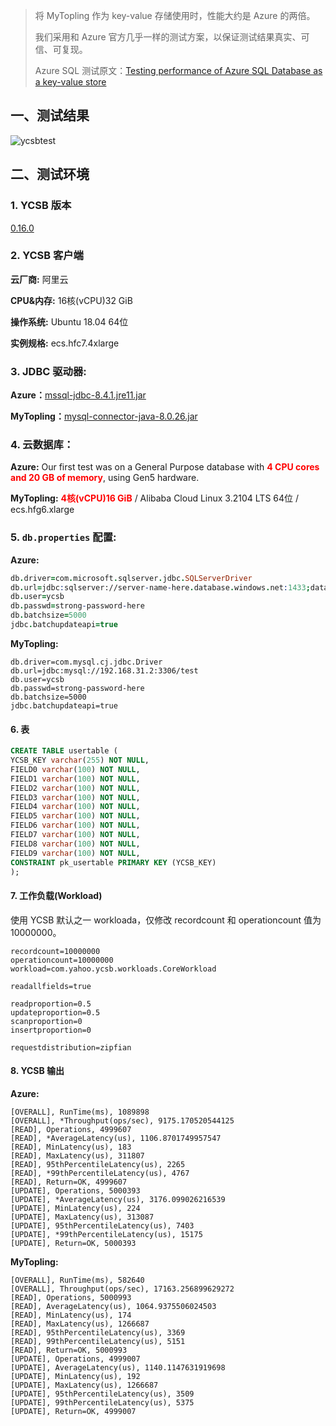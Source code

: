 

> 将 MyTopling 作为 key-value 存储使用时，性能大约是 Azure 的两倍。
>
> 我们采用和 Azure 官方几乎一样的测试方案，以保证测试结果真实、可信、可复现。
>
> Azure SQL 测试原文：[Testing performance of Azure SQL Database as a key-value store](https://devblogs.microsoft.com/azure-sql/azure-sql-database-as-a-key-value-store/)



## 一、测试结果

![ycsbtest](https://raw.githubusercontent.com/topling/topling-blog/main/resource/YCSB%20对比测试%20Azure%20和%20MyTopling/ycsbtest.png)



## 二、测试环境



### 1. YCSB 版本

[0.16.0](https://github.com/brianfrankcooper/YCSB/releases/tag/0.16.0)

### 2. YCSB 客户端

**云厂商:** 阿里云

**CPU&内存:** 16核(vCPU)32 GiB

**操作系统:** Ubuntu 18.04 64位

**实例规格:** ecs.hfc7.4xlarge

### 3. JDBC 驱动器:   
**Azure：**[mssql-jdbc-8.4.1.jre11.jar](https://jar-download.com/artifacts/com.microsoft.sqlserver/mssql-jdbc/8.4.1.jre11/source-code)

**MyTopling：**[mysql-connector-java-8.0.26.jar](https://jar-download.com/artifacts/mysql/mysql-connector-java/8.0.26/source-code)

### 4. 云数据库：

**Azure:** Our first test was on a General Purpose database with **<font color=red>4 CPU cores and 20 GB of memory</font>**, using Gen5 hardware.

**MyTopling:** **<font color=red>4核(vCPU)16 GiB</font>** / Alibaba Cloud Linux 3.2104 LTS 64位 / ecs.hfg6.xlarge

### 5. `db.properties` 配置:   

**Azure:**

```pro
db.driver=com.microsoft.sqlserver.jdbc.SQLServerDriver
db.url=jdbc:sqlserver://server-name-here.database.windows.net:1433;databaseName=database-name-here;sendStringParametersAsUnicode=false;disableStatementPooling=false;statementPoolingCacheSize=10;responseBuffering=full
db.user=ycsb
db.passwd=strong-password-here
db.batchsize=5000
jdbc.batchupdateapi=true
```

**MyTopling:**

```properties
db.driver=com.mysql.cj.jdbc.Driver
db.url=jdbc:mysql://192.168.31.2:3306/test
db.user=ycsb
db.passwd=strong-password-here
db.batchsize=5000
jdbc.batchupdateapi=true 
```

#### 6. 表

```sql
CREATE TABLE usertable (
YCSB_KEY varchar(255) NOT NULL,
FIELD0 varchar(100) NOT NULL, 
FIELD1 varchar(100) NOT NULL, 
FIELD2 varchar(100) NOT NULL, 
FIELD3 varchar(100) NOT NULL, 
FIELD4 varchar(100) NOT NULL, 
FIELD5 varchar(100) NOT NULL, 
FIELD6 varchar(100) NOT NULL, 
FIELD7 varchar(100) NOT NULL, 
FIELD8 varchar(100) NOT NULL, 
FIELD9 varchar(100) NOT NULL,
CONSTRAINT pk_usertable PRIMARY KEY (YCSB_KEY)
);
```



#### 7. 工作负载(Workload)

使用 YCSB 默认之一 workloada，仅修改 recordcount 和 operationcount 值为 10000000。

```properties
recordcount=10000000
operationcount=10000000
workload=com.yahoo.ycsb.workloads.CoreWorkload

readallfields=true

readproportion=0.5
updateproportion=0.5
scanproportion=0
insertproportion=0

requestdistribution=zipfian
```



#### 8. YCSB 输出

**Azure:**

```
[OVERALL], RunTime(ms), 1089898
[OVERALL], *Throughput(ops/sec), 9175.170520544125
[READ], Operations, 4999607
[READ], *AverageLatency(us), 1106.8701749957547
[READ], MinLatency(us), 183
[READ], MaxLatency(us), 311807
[READ], 95thPercentileLatency(us), 2265
[READ], *99thPercentileLatency(us), 4767
[READ], Return=OK, 4999607
[UPDATE], Operations, 5000393
[UPDATE], *AverageLatency(us), 3176.099026216539
[UPDATE], MinLatency(us), 224
[UPDATE], MaxLatency(us), 313087
[UPDATE], 95thPercentileLatency(us), 7403
[UPDATE], *99thPercentileLatency(us), 15175
[UPDATE], Return=OK, 5000393 
```

**MyTopling:**

```
[OVERALL], RunTime(ms), 582640
[OVERALL], Throughput(ops/sec), 17163.256899629272
[READ], Operations, 5000993
[READ], AverageLatency(us), 1064.9375506024503
[READ], MinLatency(us), 174
[READ], MaxLatency(us), 1266687
[READ], 95thPercentileLatency(us), 3369
[READ], 99thPercentileLatency(us), 5151
[READ], Return=OK, 5000993
[UPDATE], Operations, 4999007
[UPDATE], AverageLatency(us), 1140.1147631919698
[UPDATE], MinLatency(us), 192
[UPDATE], MaxLatency(us), 1266687
[UPDATE], 95thPercentileLatency(us), 3509
[UPDATE], 99thPercentileLatency(us), 5375
[UPDATE], Return=OK, 4999007
```

